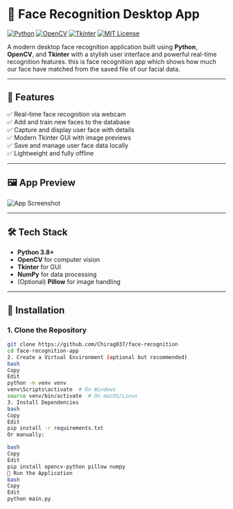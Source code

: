 # 👤 Face Recognition Desktop App

[![Python](https://img.shields.io/badge/Python-3.8%2B-blue?logo=python&logoColor=white)](https://www.python.org/)
[![OpenCV](https://img.shields.io/badge/OpenCV-4.x-green?logo=opencv)](https://opencv.org/)
[![Tkinter](https://img.shields.io/badge/Tkinter-GUI-orange)](https://wiki.python.org/moin/TkInter)
[![MIT License](https://img.shields.io/badge/License-MIT-lightgrey.svg)](LICENSE)

A modern desktop face recognition application built using **Python**, **OpenCV**, and **Tkinter** with a stylish user interface and powerful real-time recognition features.
this is face recognition app which shows how much our face have matched from the saved file of our facial data.

---

## 🌟 Features  

✅ Real-time face recognition via webcam  
✅ Add and train new faces to the database  
✅ Capture and display user face with details  
✅ Modern Tkinter GUI with image previews  
✅ Save and manage user face data locally  
✅ Lightweight and fully offline  

---

## 🖼️ App Preview

<!-- Add your own screenshot or gif here -->
![App Screenshot](assets/screenshot.png)

---

## 🛠️ Tech Stack

- **Python 3.8+**
- **OpenCV** for computer vision
- **Tkinter** for GUI
- **NumPy** for data processing
- (Optional) **Pillow** for image handling

---

## 🔧 Installation

### 1. Clone the Repository

```bash
git clone https://github.com/Chirag037/face-recognition
cd face-recognition-app
2. Create a Virtual Environment (optional but recommended)
bash
Copy
Edit
python -m venv venv
venv\Scripts\activate  # On Windows
source venv/bin/activate  # On macOS/Linux
3. Install Dependencies
bash
Copy
Edit
pip install -r requirements.txt
Or manually:

bash
Copy
Edit
pip install opencv-python pillow numpy
🚀 Run the Application
bash
Copy
Edit
python main.py
